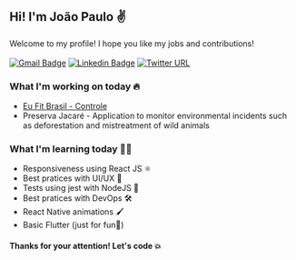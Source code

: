 ## Hi! I'm João Paulo ✌
Welcome to my profile! I hope you like my jobs and contributions! <br/>
<br/>
[![Gmail Badge](https://img.shields.io/badge/-Gmail-c14438?style=for-the-badge&logo=Gmail&logoColor=white&link=mailto:jpjoao1001@gmail.com)](mailto:jpjoao1001@gmail.com)
[![Linkedin Badge](https://img.shields.io/badge/-LinkedIn-blue?style=for-the-badge&logo=Linkedin&logoColor=white&link=https://www.linkedin.com/in/jo%C3%A3o-paulo-7b3433199/)](https://www.linkedin.com/in/jo%C3%A3o-paulo-7b3433199/)
[![Twitter URL](https://img.shields.io/twitter/url?color=white&label=Instagram&logo=instagram&logoColor=white&style=for-the-badge&url=https%3A%2F%2Finstagram.com%2Fjps_joao_p)](https://instagram.com/jps_joao_p/)
### What I'm working on today 🔥
- <a href="https://play.google.com/store/apps/details?id=com.eufitbrasil.eufitbrasilcontrol">Eu Fit Brasil - Controle</a>
- Preserva Jacaré - Application to monitor environmental incidents such as deforestation and mistreatment of wild animals
### What I'm learning today 👨‍💻
- Responsiveness using React JS ⚛
- Best pratices with UI/UX 📲
- Tests using jest with NodeJS 🧪
- Best pratices with DevOps 🛠
- React Native animations 🖌
- Basic Flutter (just for fun🌟)

#### Thanks for your attention! Let's code 💥
